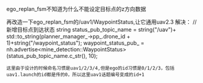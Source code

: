 ego_replan_fsm不知道为什么不能设定目标点的z方向数据

再改造一下ego_replan_fsm的/uav1/WaypointStatus,让它通用uav2.3
解决：
        //新增目标点到达状态
    string status_pub_topic_name = string("/uav")+ std::to_string(planner_manager_->pp_.drone_id + 1)+string("/waypoint_status"); 
    waypoint_status_pub_ = nh.advertise<mine_detection::WaypointStatus>(status_pub_topic_name.c_str(), 10);

    这里由于设计的时候命名习惯是uav1/2/3/4,但是ego的id习惯是0/1/2/3，包括uav1.launch的id都是传的0，所以这里uav1话题编号变成的id+1
    